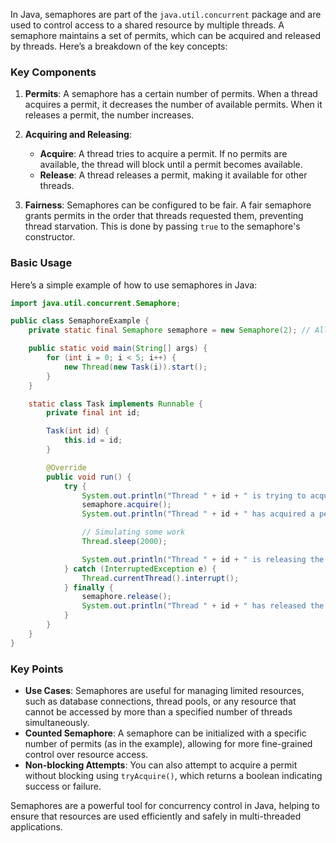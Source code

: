 In Java, semaphores are part of the `java.util.concurrent` package and are used to control access to a shared resource by multiple threads. A semaphore maintains a set of permits, which can be acquired and released by threads. Here’s a breakdown of the key concepts:

### Key Components

1. **Permits**: A semaphore has a certain number of permits. When a thread acquires a permit, it decreases the number of available permits. When it releases a permit, the number increases.

2. **Acquiring and Releasing**:
   - **Acquire**: A thread tries to acquire a permit. If no permits are available, the thread will block until a permit becomes available.
   - **Release**: A thread releases a permit, making it available for other threads.

3. **Fairness**: Semaphores can be configured to be fair. A fair semaphore grants permits in the order that threads requested them, preventing thread starvation. This is done by passing `true` to the semaphore's constructor.

### Basic Usage

Here’s a simple example of how to use semaphores in Java:

```java
import java.util.concurrent.Semaphore;

public class SemaphoreExample {
    private static final Semaphore semaphore = new Semaphore(2); // Allows 2 permits

    public static void main(String[] args) {
        for (int i = 0; i < 5; i++) {
            new Thread(new Task(i)).start();
        }
    }

    static class Task implements Runnable {
        private final int id;

        Task(int id) {
            this.id = id;
        }

        @Override
        public void run() {
            try {
                System.out.println("Thread " + id + " is trying to acquire a permit.");
                semaphore.acquire();
                System.out.println("Thread " + id + " has acquired a permit.");

                // Simulating some work
                Thread.sleep(2000);

                System.out.println("Thread " + id + " is releasing the permit.");
            } catch (InterruptedException e) {
                Thread.currentThread().interrupt();
            } finally {
                semaphore.release();
                System.out.println("Thread " + id + " has released the permit.");
            }
        }
    }
}
```

### Key Points

- **Use Cases**: Semaphores are useful for managing limited resources, such as database connections, thread pools, or any resource that cannot be accessed by more than a specified number of threads simultaneously.
- **Counted Semaphore**: A semaphore can be initialized with a specific number of permits (as in the example), allowing for more fine-grained control over resource access.
- **Non-blocking Attempts**: You can also attempt to acquire a permit without blocking using `tryAcquire()`, which returns a boolean indicating success or failure.

Semaphores are a powerful tool for concurrency control in Java, helping to ensure that resources are used efficiently and safely in multi-threaded applications.